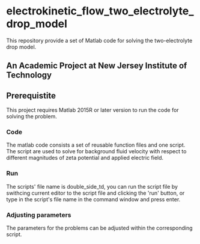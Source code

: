# electrokinetic_flow_two_electrolyte_drop_model
This repository provide a set of Matlab code for solving the two-electrolyte drop model.

## An Academic Project at New Jersey Institute of Technology

## Prerequistite

This project requires Matlab 2015R or later version to run the code for solving the problem.

### Code

The matlab code consists a set of reusable function files and one script. The script are used to solve for background fluid velocity with respect to different magnitudes of zeta potential and applied electric field.
 
### Run

The scripts' file name is double_side_td, you can run the script file by swithcing current editor to the script file and clicking the 'run' button, or type in the script's file name in the command window and press enter. 

### Adjusting parameters

The parameters for the problems can be adjusted within the corresponding script.

